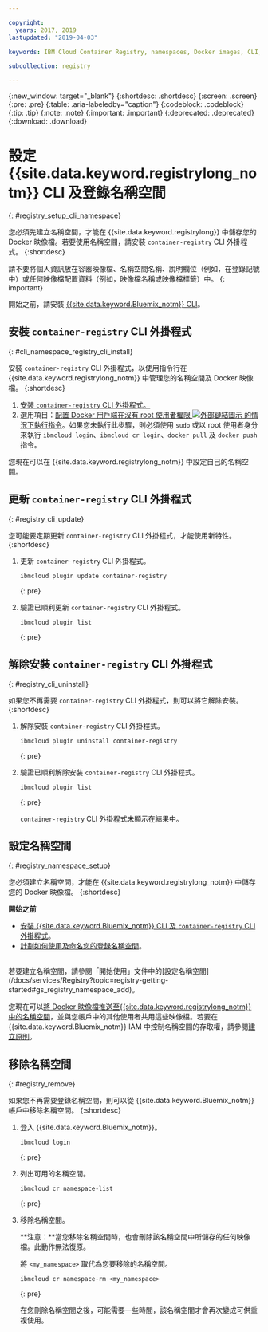 ```yaml
---

copyright:
  years: 2017, 2019
lastupdated: "2019-04-03"

keywords: IBM Cloud Container Registry, namespaces, Docker images, CLI, commands, installing, registry CLI, removing namespaces, 

subcollection: registry

---
```


{:new_window: target="_blank"}
{:shortdesc: .shortdesc}
{:screen: .screen}
{:pre: .pre}
{:table: .aria-labeledby="caption"}
{:codeblock: .codeblock}
{:tip: .tip}
{:note: .note}
{:important: .important}
{:deprecated: .deprecated}
{:download: .download}

# 設定 {{site.data.keyword.registrylong_notm}} CLI 及登錄名稱空間
{: #registry_setup_cli_namespace}

您必須先建立名稱空間，才能在 {{site.data.keyword.registrylong}} 中儲存您的 Docker 映像檔。若要使用名稱空間，請安裝 `container-registry` CLI 外掛程式。
{:shortdesc}

請不要將個人資訊放在容器映像檔、名稱空間名稱、說明欄位（例如，在登錄記號中）或任何映像檔配置資料（例如，映像檔名稱或映像檔標籤）中。
{: important}

開始之前，請安裝 [{{site.data.keyword.Bluemix_notm}} CLI](/docs/cli?topic=cloud-cli-ibmcloud-cli#ibmcloud-cli)。

## 安裝 `container-registry` CLI 外掛程式
{: #cli_namespace_registry_cli_install}

安裝 `container-registry` CLI 外掛程式，以使用指令行在 {{site.data.keyword.registrylong_notm}} 中管理您的名稱空間及 Docker 映像檔。
{:shortdesc}

1. [安裝 `container-registry` CLI 外掛程式。](/docs/services/Registry?topic=registry-getting-started#gs_registry_cli_install)
2. 選用項目：[配置 Docker 用戶端在沒有 root 使用者權限 ![外部鏈結圖示](../../icons/launch-glyph.svg "外部鏈結圖示") 的情況下執行指令](https://docs.docker.com/install/linux/linux-postinstall/)。如果您未執行此步驟，則必須使用 `sudo` 或以 root 使用者身分來執行 `ibmcloud login`、`ibmcloud cr login`、`docker pull` 及 `docker push` 指令。

您現在可以在 {{site.data.keyword.registrylong_notm}} 中設定自己的名稱空間。

## 更新 `container-registry` CLI 外掛程式
{: #registry_cli_update}

您可能要定期更新 `container-registry` CLI 外掛程式，才能使用新特性。
{:shortdesc}

1. 更新 `container-registry` CLI 外掛程式。

    ```
    ibmcloud plugin update container-registry
    ```
    {: pre}

2. 驗證已順利更新 `container-registry` CLI 外掛程式。

    ```
    ibmcloud plugin list
    ```
     {: pre}

## 解除安裝 `container-registry` CLI 外掛程式
{: #registry_cli_uninstall}

如果您不再需要 `container-registry` CLI 外掛程式，則可以將它解除安裝。
{:shortdesc}

1. 解除安裝 `container-registry` CLI 外掛程式。

    ```
    ibmcloud plugin uninstall container-registry
    ```
    {: pre}

2. 驗證已順利解除安裝 `container-registry` CLI 外掛程式。

    ```
    ibmcloud plugin list
    ```
    {: pre}

    `container-registry` CLI 外掛程式未顯示在結果中。

## 設定名稱空間
{: #registry_namespace_setup}

您必須建立名稱空間，才能在 {{site.data.keyword.registrylong_notm}} 中儲存您的 Docker 映像檔。
{:shortdesc}

**開始之前**

- [安裝 {{site.data.keyword.Bluemix_notm}} CLI 及 `container-registry` CLI 外掛程式](/docs/services/Registry?topic=registry-getting-started#gs_registry_cli_install)。
- [計劃如何使用及命名您的登錄名稱空間](/docs/services/Registry?topic=registry-registry_overview#registry_namespaces)。

<br>
若要建立名稱空間，請參閱「開始使用」文件中的[設定名稱空間](/docs/services/Registry?topic=registry-getting-started#gs_registry_namespace_add)。

您現在可以[將 Docker 映像檔推送至{{site.data.keyword.registrylong_notm}} 中的名稱空間](/docs/services/Registry?topic=registry-registry_images_#registry_images_pushing_namespace)，並與您帳戶中的其他使用者共用這些映像檔。若要在 {{site.data.keyword.Bluemix_notm}} IAM 中控制名稱空間的存取權，請參閱[建立原則](/docs/services/Registry?topic=registry-user#create)。

## 移除名稱空間
{: #registry_remove}

如果您不再需要登錄名稱空間，則可以從 {{site.data.keyword.Bluemix_notm}} 帳戶中移除名稱空間。
{:shortdesc}

1. 登入 {{site.data.keyword.Bluemix_notm}}。

    ```
    ibmcloud login
    ```
    {: pre}

2. 列出可用的名稱空間。

    ```
    ibmcloud cr namespace-list
    ```
    {: pre}

3. 移除名稱空間。

    **注意：**當您移除名稱空間時，也會刪除該名稱空間中所儲存的任何映像檔。此動作無法復原。

    將 `<my_namespace>` 取代為您要移除的名稱空間。

    ```
    ibmcloud cr namespace-rm <my_namespace>
    ```
    {: pre}

    在您刪除名稱空間之後，可能需要一些時間，該名稱空間才會再次變成可供重複使用。
